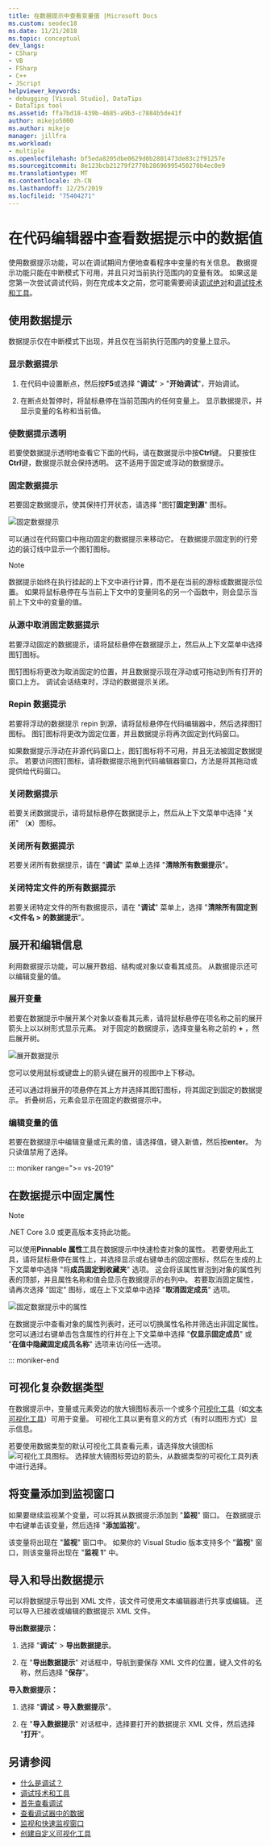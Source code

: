 ```yaml
---
title: 在数据提示中查看变量值 |Microsoft Docs
ms.custom: seodec18
ms.date: 11/21/2018
ms.topic: conceptual
dev_langs:
- CSharp
- VB
- FSharp
- C++
- JScript
helpviewer_keywords:
- debugging [Visual Studio], DataTips
- DataTips tool
ms.assetid: ffa7bd18-439b-4685-a9b3-c7884b5de41f
author: mikejo5000
ms.author: mikejo
manager: jillfra
ms.workload:
- multiple
ms.openlocfilehash: bf5eda8205dbe0629d0b2801473de83c2f91257e
ms.sourcegitcommit: 8e123bcb21279f2770b28696995450270b4ec0e9
ms.translationtype: MT
ms.contentlocale: zh-CN
ms.lasthandoff: 12/25/2019
ms.locfileid: "75404271"
---
```

# <a name="view-data-values-in-datatips-in-the-code-editor"></a>在代码编辑器中查看数据提示中的数据值

使用数据提示功能，可以在调试期间方便地查看程序中变量的有关信息。 数据提示功能只能在中断模式下可用，并且只对当前执行范围内的变量有效。 如果这是您第一次尝试调试代码，则在完成本文之前，您可能需要阅读[调试绝对](../debugger/debugging-absolute-beginners.md)和[调试技术和工具](../debugger/write-better-code-with-visual-studio.md)。

## <a name="work-with-datatips"></a>使用数据提示

数据提示仅在中断模式下出现，并且仅在当前执行范围内的变量上显示。

### <a name="display-a-datatip"></a>显示数据提示

1. 在代码中设置断点，然后按**F5**或选择 "**调试**" > "**开始调试**"，开始调试。

1. 在断点处暂停时，将鼠标悬停在当前范围内的任何变量上。 显示数据提示，并显示变量的名称和当前值。

### <a name="make-a-datatip-transparent"></a>使数据提示透明

若要使数据提示透明地查看它下面的代码，请在数据提示中按**Ctrl**键。 只要按住**Ctrl**键，数据提示就会保持透明。 这不适用于固定或浮动的数据提示。
### <a name="pin-a-datatip"></a>固定数据提示

若要固定数据提示，使其保持打开状态，请选择 "图钉**固定到源**" 图标。

![固定数据提示](../debugger/media/dbg-tips-data-tips-pinned.png "固定数据提示")

可以通过在代码窗口中拖动固定的数据提示来移动它。 在数据提示固定到的行旁边的装订线中显示一个图钉图标。

>[!NOTE]
>数据提示始终在执行挂起的上下文中进行计算，而不是在当前的游标或数据提示位置。 如果将鼠标悬停在与当前上下文中的变量同名的另一个函数中，则会显示当前上下文中的变量的值。

### <a name="unpin-a-datatip-from-source"></a>从源中取消固定数据提示

若要浮动固定的数据提示，请将鼠标悬停在数据提示上，然后从上下文菜单中选择图钉图标。

图钉图标将更改为取消固定的位置，并且数据提示现在浮动或可拖动到所有打开的窗口上方。 调试会话结束时，浮动的数据提示关闭。

### <a name="repin-a-datatip"></a>Repin 数据提示

若要将浮动的数据提示 repin 到源，请将鼠标悬停在代码编辑器中，然后选择图钉图标。 图钉图标将更改为固定位置，并且数据提示将再次固定到代码窗口。

如果数据提示浮动在非源代码窗口上，图钉图标将不可用，并且无法被固定数据提示。 若要访问图钉图标，请将数据提示拖到代码编辑器窗口，方法是将其拖动或提供给代码窗口。

### <a name="close-a-datatip"></a>关闭数据提示

若要关闭数据提示，请将鼠标悬停在数据提示上，然后从上下文菜单中选择 "关闭" （**x**）图标。

### <a name="close-all-datatips"></a>关闭所有数据提示

若要关闭所有数据提示，请在 "**调试**" 菜单上选择 "**清除所有数据提示**"。

### <a name="close-all-datatips-for-a-specific-file"></a>关闭特定文件的所有数据提示

若要关闭特定文件的所有数据提示，请在 "**调试**" 菜单上，选择 "**清除所有固定到 \<文件名 > 的数据提示**"。

## <a name="expand-and-edit-information"></a>展开和编辑信息
利用数据提示功能，可以展开数组、结构或对象以查看其成员。 从数据提示还可以编辑变量的值。

### <a name="expand-a-variable"></a>展开变量

若要在数据提示中展开某个对象以查看其元素，请将鼠标悬停在项名称之前的展开箭头上以以树形式显示元素。 对于固定的数据提示，选择变量名称之前的 **+** ，然后展开树。

![展开数据提示](../debugger/media/dbg-tour-data-tips.png "展开数据提示")

您可以使用鼠标或键盘上的箭头键在展开的视图中上下移动。

还可以通过将展开的项悬停在其上方并选择其图钉图标，将其固定到固定的数据提示。 折叠树后，元素会显示在固定的数据提示中。

### <a name="edit-the-value-of-a-variable"></a>编辑变量的值

若要在数据提示中编辑变量或元素的值，请选择值，键入新值，然后按**enter**。 为只读值禁用了选择。

::: moniker range=">= vs-2019"

## <a name="pin-properties-in-datatips"></a>在数据提示中固定属性

> [!NOTE]
> .NET Core 3.0 或更高版本支持此功能。

可以使用**Pinnable 属性**工具在数据提示中快速检查对象的属性。  若要使用此工具，请将鼠标悬停在属性上，并选择显示或右键单击的固定图标，然后在生成的上下文菜单中选择 "将**成员固定到收藏夹**" 选项。  这会将该属性冒泡到对象的属性列表的顶部，并且属性名称和值会显示在数据提示的右列中。  若要取消固定属性，请再次选择 "固定" 图标，或在上下文菜单中选择 "**取消固定成员**" 选项。

![固定数据提示中的属性](../debugger/media/basic-pin-datatip.gif "固定数据提示中的属性")

在数据提示中查看对象的属性列表时，还可以切换属性名称并筛选出非固定属性。  您可以通过右键单击包含属性的行并在上下文菜单中选择 "**仅显示固定成员**" 或 "**在值中隐藏固定成员名称**" 选项来访问任一选项。

::: moniker-end

## <a name="visualize-complex-data-types"></a>可视化复杂数据类型

在数据提示中，变量或元素旁边的放大镜图标表示一个或多个[可视化工具](../debugger/create-custom-visualizers-of-data.md)（如[文本可视化工具](../debugger/string-visualizer-dialog-box.md)）可用于变量。 可视化工具以更有意义的方式（有时以图形方式）显示信息。

若要使用数据类型的默认可视化工具查看元素，请选择放大镜图标![可视化工具图标](../debugger/media/dbg-tips-visualizer-icon.png "可视化工具图标")。 选择放大镜图标旁边的箭头，从数据类型的可视化工具列表中进行选择。

## <a name="add-a-variable-to-a-watch-window"></a>将变量添加到监视窗口

如果要继续监视某个变量，可以将其从数据提示添加到 "**监视**" 窗口。 在数据提示中右键单击该变量，然后选择 "**添加监视**"。

该变量将出现在 "**监视**" 窗口中。 如果你的 Visual Studio 版本支持多个 "**监视**" 窗口，则该变量将出现在 "**监视 1**" 中。

## <a name="import-and-export-datatips"></a>导入和导出数据提示

可以将数据提示导出到 XML 文件，该文件可使用文本编辑器进行共享或编辑。 还可以导入已接收或编辑的数据提示 XML 文件。

**导出数据提示：**

1. 选择 "**调试**" > **导出数据提示**。

1. 在 "**导出数据提示**" 对话框中，导航到要保存 XML 文件的位置，键入文件的名称，然后选择 "**保存**"。

**导入数据提示：**

1. 选择 "**调试** > **导入数据提示**"。

1. 在 "**导入数据提示**" 对话框中，选择要打开的数据提示 XML 文件，然后选择 "**打开**"。

## <a name="see-also"></a>另请参阅
- [什么是调试？](../debugger/what-is-debugging.md)
- [调试技术和工具](../debugger/write-better-code-with-visual-studio.md)
- [首先查看调试](../debugger/debugger-feature-tour.md)
- [查看调试器中的数据](../debugger/viewing-data-in-the-debugger.md)
- [监视和快速监视窗口](../debugger/watch-and-quickwatch-windows.md)
- [创建自定义可视化工具](../debugger/create-custom-visualizers-of-data.md)
